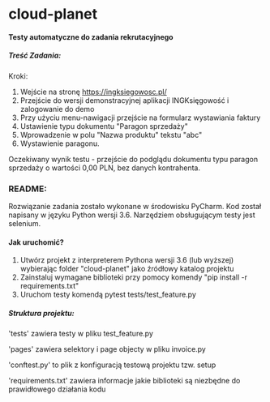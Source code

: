 # cloud-planet
#### Testy automatyczne do zadania rekrutacyjnego

##### Treść Zadania:

Kroki:
1. Wejście na stronę https://ingksiegowosc.pl/
2. Przejście do wersji demonstracyjnej aplikacji INGKsięgowość i zalogowanie do demo
3. Przy użyciu menu-nawigacji przejście na formularz wystawiania faktury
4. Ustawienie typu dokumentu "Paragon sprzedaży"
5. Wprowadzenie w polu "Nazwa produktu" tekstu "abc"
6. Wystawienie paragonu.

Oczekiwany wynik testu - przejście do podglądu dokumentu typu paragon sprzedaży o wartości 0,00 PLN, bez danych kontrahenta.

### README:
Rozwiązanie zadania zostało wykonane w środowisku PyCharm. Kod został napisany w języku Python wersji 3.6. Narzędziem obsługującym testy jest selenium.

#### Jak uruchomić?

1. Utwórz projekt z interpreterem Pythona wersji 3.6 (lub wyższej) wybierając folder "cloud-planet" jako źródłowy katalog projektu
2. Zainstaluj wymagane biblioteki przy pomocy komendy "pip install -r requirements.txt"
3. Uruchom testy komendą pytest tests/test_feature.py

##### Struktura projektu:

'tests' zawiera testy w pliku test_feature.py

'pages' zawiera selektory i page objecty w pliku invoice.py

'conftest.py' to plik z konfiguracją testową projektu tzw. setup

'requirements.txt' zawiera informacje jakie biblioteki są niezbędne do prawidłowego działania kodu


